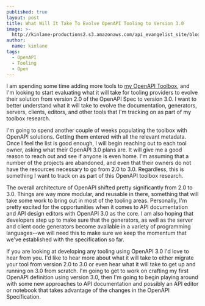 ```yaml
---
published: true
layout: post
title: What Will It Take To Evolve OpenAPI Tooling to Version 3.0
image: >-
  http://kinlane-productions2.s3.amazonaws.com/api_evangelist_site/blog/openapi_spec_structural_improvements.png
author:
  name: kinlane
tags:
  - OpenAPI
  - Tooling
  - Open
---
```

I am spending some time adding more tools to [my OpenAPI Toolbox](http://openapi.toolbox.apievangelist.com/), and I'm looking to start evaluating what it will take for tooling providers to evolve their solution from version 2.0 of the OpenAPI Spec to version 3.0. I want to better understand what it will take to evolve the documentation, generators, servers, clients, editors, and other tools that I'm tracking on as part of my toolbox research.

I'm going to spend another couple of weeks populating the toolbox with OpenAPI solutions. Getting them entered with all the relevant metadata. Once I feel the list is good enough, I will begin reaching out to each tool owner, asking what their OpenAPI 3.0 plans are. It will give me a good reason to reach out and see if anyone is even home. I'm assuming that a number of the projects are abandoned, and even that their owners do not have the resources necessary to go from 2.0 to 3.0. Regardless, this is something I want to track on as part of this OpenAPI toolbox research.

The overall architecture of OpenAPI shifted pretty significantly from 2.0 to 3.0. Things are way more modular, and reusable in there, something that will take some work to bring out in most of the tooling areas. Personally, I'm pretty excited for the opportunities when it comes to API documentation and API design editors with OpenAPI 3.0 as the core. I am also hoping that developers step up to make sure that the generators, as well as the server and client code generators become available in a variety of programming languages--we will need this to make sure we keep the momentum that we've established with the specification so far.

If you are looking at developing any tooling using OpenAPI 3.0 I'd love to hear from you. I'd like to hear more about what it will take to either migrate your tool from version 2.0 to 3.0 or even hear what it will take to get up and running on 3.0 from scratch. I'm going to get to work on crafting my first OpenAPI definition using version 3.0, then I'm going to begin playing around with some new approaches to API documentation and possibly an API editor or notebook that takes advantage of the changes in the OpenAPI Specification.